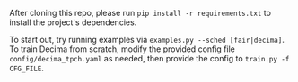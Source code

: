 After cloning this repo, please run `pip install -r requirements.txt` to install the project's dependencies.

To start out, try running examples via `examples.py --sched [fair|decima]`. To train Decima from scratch, modify the provided config file `config/decima_tpch.yaml` as needed, then provide the config to `train.py -f CFG_FILE`.

